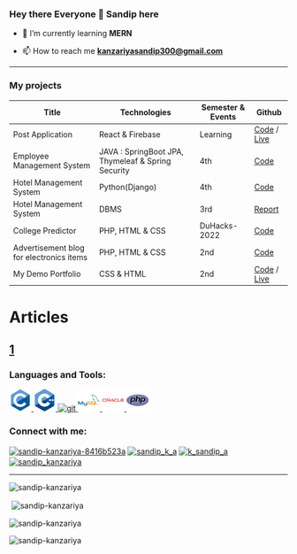 ### Hey there Everyone 👋 Sandip here

<!-- <img align="right" width="400"  src = "https://cdn.vectorstock.com/i/1000x1000/90/21/handsome-business-man-cartoon-character-vector-23929021.webp"> -->


- 🌱 I’m currently learning **MERN**

- 📫 How to reach me **kanzariyasandip300@gmail.com**

---
### My projects 
|Title|Technologies|Semester & Events|Github|
|---|---|---|---|
|Post Application|React & Firebase|Learning|[Code](https://github.com/Sandip-Kanzariya/React/tree/firebaseproject) / [Live](https://react-project-aeaa2.web.app/)|
|Employee Management System |JAVA : SpringBoot JPA, Thymeleaf & Spring Security|4th| [Code](https://github.com/Sandip-Kanzariya/Employee-Management-System)|
|Hotel Management System|Python(Django)|4th|[Code](https://github.com/Sandip-Kanzariya/Hotel-Management-System-Django-Project)|
|Hotel Management System|DBMS|3rd|[Report](https://github.com/Sandip-Kanzariya/Hotel-Management-System-DBMS-Project)|
|College Predictor|PHP, HTML & CSS|DuHacks-2022|[Code](https://github.com/Sandip-Kanzariya/CollegeSupport)|
|Advertisement blog for electronics items|PHP, HTML & CSS|2nd|[Code](https://github.com/Sandip-Kanzariya/TechnoAdd_CE055)|
|My Demo Portfolio|CSS & HTML|2nd|[Code](https://github.com/Sandip-Kanzariya/Demo-Portfolio) / [Live](https://sandip-kanzariya.github.io/Demo-Portfolio/)|


# Articles 
[1](https://sspark.hashnode.dev/binary-to-decimal-decimal-to-binary-in-c-python-using-some-inbuild-functions)
---
<h3 align="left">Languages and Tools:</h3>
<p align="left"> <a href="https://www.cprogramming.com/" target="_blank" rel="noreferrer"> <img src="https://raw.githubusercontent.com/devicons/devicon/master/icons/c/c-original.svg" alt="c" width="40" height="40"/> </a> <a href="https://www.w3schools.com/cpp/" target="_blank" rel="noreferrer"> <img src="https://raw.githubusercontent.com/devicons/devicon/master/icons/cplusplus/cplusplus-original.svg" alt="cplusplus" width="40" height="40"/> </a> <a href="https://git-scm.com/" target="_blank" rel="noreferrer"> <img src="https://www.vectorlogo.zone/logos/git-scm/git-scm-icon.svg" alt="git" width="40" height="40"/> </a> <a href="https://www.mysql.com/" target="_blank" rel="noreferrer"> <img src="https://raw.githubusercontent.com/devicons/devicon/master/icons/mysql/mysql-original-wordmark.svg" alt="mysql" width="40" height="40"/> </a> <a href="https://www.oracle.com/" target="_blank" rel="noreferrer"> <img src="https://raw.githubusercontent.com/devicons/devicon/master/icons/oracle/oracle-original.svg" alt="oracle" width="40" height="40"/> </a> <a href="https://www.php.net" target="_blank" rel="noreferrer"> <img src="https://raw.githubusercontent.com/devicons/devicon/master/icons/php/php-original.svg" alt="php" width="40" height="40"/> </a> </p>


<h3 align="left">Connect with me:</h3>
<p align="left">
<a href="https://linkedin.com/in/sandip-kanzariya-8416b523a" target="blank"><img align="center" src="https://raw.githubusercontent.com/rahuldkjain/github-profile-readme-generator/master/src/images/icons/Social/linked-in-alt.svg" alt="sandip-kanzariya-8416b523a" height="30" width="40" /></a>
<a href="https://www.codechef.com/users/sandip_k_a" target="blank"><img align="center" src="https://cdn.jsdelivr.net/npm/simple-icons@3.1.0/icons/codechef.svg" alt="sandip_k_a" height="30" width="40" /></a>
<a href="https://www.leetcode.com/k_sandip_a" target="blank"><img align="center" src="https://raw.githubusercontent.com/rahuldkjain/github-profile-readme-generator/master/src/images/icons/Social/leet-code.svg" alt="k_sandip_a" height="30" width="40" /></a>
<a href="https://auth.geeksforgeeks.org/user/sandip_kanzariya" target="blank"><img align="center" src="https://raw.githubusercontent.com/rahuldkjain/github-profile-readme-generator/master/src/images/icons/Social/geeks-for-geeks.svg" alt="sandip_kanzariya" height="30" width="40" /></a>
</p>


---
<p align="left"> <img src="https://komarev.com/ghpvc/?username=sandip-kanzariya&label=Profile%20views&color=0e75b6&style=flat" alt="sandip-kanzariya" /> </p>

<p>&nbsp;<img align="center" src="https://github-readme-stats.vercel.app/api?username=sandip-kanzariya&show_icons=true&locale=en" alt="sandip-kanzariya" /></p>

<p><img align="center" src="https://github-readme-streak-stats.herokuapp.com/?user=sandip-kanzariya&" alt="sandip-kanzariya" /></p>

<p><img align="left" src="https://github-readme-stats.vercel.app/api/top-langs?username=sandip-kanzariya&show_icons=true&locale=en&layout=compact" alt="sandip-kanzariya" /></p>


